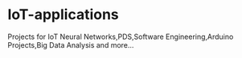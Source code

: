 # IoT-applications
Projects for IoT
Neural Networks,PDS,Software Engineering,Arduino Projects,Big Data Analysis and more...
